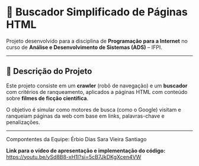 # 🔎 Buscador Simplificado de Páginas HTML


Projeto desenvolvido para a disciplina de **Programação para a Internet** no curso de **Análise e Desenvolvimento de Sistemas (ADS)** – IFPI.

---

## 📄 Descrição do Projeto

Este projeto consiste em um **crawler** (robô de navegação) e um **buscador** com critérios de ranqueamento, aplicados a páginas HTML com conteúdo sobre **filmes de ficção científica**.

O objetivo é simular como motores de busca (como o Google) visitam e ranqueiam páginas da web com base em links, palavras-chave e penalizações.

---
Compontentes da Equipe: 
Érbio Dias
Sara Vieira
Santiago

**Link para o vídeo de apresentação e implementação do código:** https://youtu.be/ySd8B8-xH1I?si=5cB7JkDKgXcen4VW



